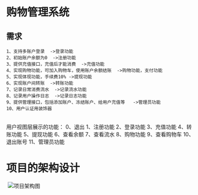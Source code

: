 # 购物管理系统

## 需求
    1、支持多账户登录  ->登录功能
    2、初始账户余额为0  ->注册功能
    3、提供充值接口，充值后才能消费  ->充值功能
    4、实现购物功能，可加入购物车，使用账户余额结账  ->购物功能，支付功能
    5、实现体现功能，手续费10%	->提现功能
    6、实现账户间转账  ->转账功能
    7、记录日常消费流水	->记录流水功能
    8、记录用户操作日志	->记录日志功能
    9、提供管理接口，包括添加账户、冻结账户、给用户充值等   ->管理员功能
    10、用户认证用装饰器


​    
    用户视图层展示的功能：
    0、退出
    1、注册功能
    2、登录功能
    3、充值功能
    4、转账功能
    5、提现功能
    6、查看余额
    7、查看流水
    8、购物功能
    9、查看购物车
    10、退出账号
    11、管理员功能

# 项目的架构设计


​    ![项目架构图](D:\python_project\sm\imags\项目架构图.png)
​    

